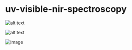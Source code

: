 # uv-visible-nir-spectroscopy

![alt text](https://user-images.githubusercontent.com/40909985/196190642-5171abb0-efdb-4682-bbbb-ea01aed614b6.jpg?raw=true)

![alt text](https://user-images.githubusercontent.com/40909985/196192963-ce12b0b8-59c2-4cb3-9b1f-dec92e6e4145.jpg?raw=true)

![image](https://user-images.githubusercontent.com/40909985/196193491-5ebcf025-84b2-45e0-b351-2b70b6ba89e6.png)

